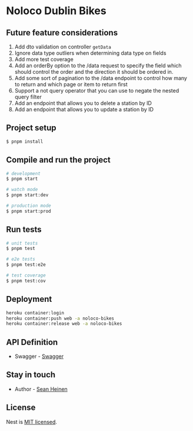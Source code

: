 # Noloco Dublin Bikes

## Future feature considerations

1. Add dto validation on controller `getData`
2. Ignore data type outliers when determining data type on fields
3. Add more test coverage
4. Add an orderBy option to the /data request to specify the field which should control the order and the direction it should be ordered in.
5. Add some sort of pagination to the /data endpoint to control how many to return and which page or item to return first
6. Support a not query operator that you can use to negate the nested query filter
7. Add an endpoint that allows you to delete a station by ID
8. Add an endpoint that allows you to update a station by ID


## Project setup

```bash
$ pnpm install
```

## Compile and run the project

```bash
# development
$ pnpm start

# watch mode
$ pnpm start:dev

# production mode
$ pnpm start:prod
```

## Run tests

```bash
# unit tests
$ pnpm test

# e2e tests
$ pnpm test:e2e

# test coverage
$ pnpm test:cov
```

## Deployment
```bash
heroku container:login
heroku container:push web -a noloco-bikes
heroku container:release web -a noloco-bikes
```

## API Definition

- Swagger - [Swagger](https://noloco-bikes-6f6f42edcf4a.herokuapp.com/api)

## Stay in touch

- Author - [Sean Heinen](https://www.linkedin.com/in/seanheinen)

## License

Nest is [MIT licensed](https://github.com/nestjs/nest/blob/master/LICENSE).
